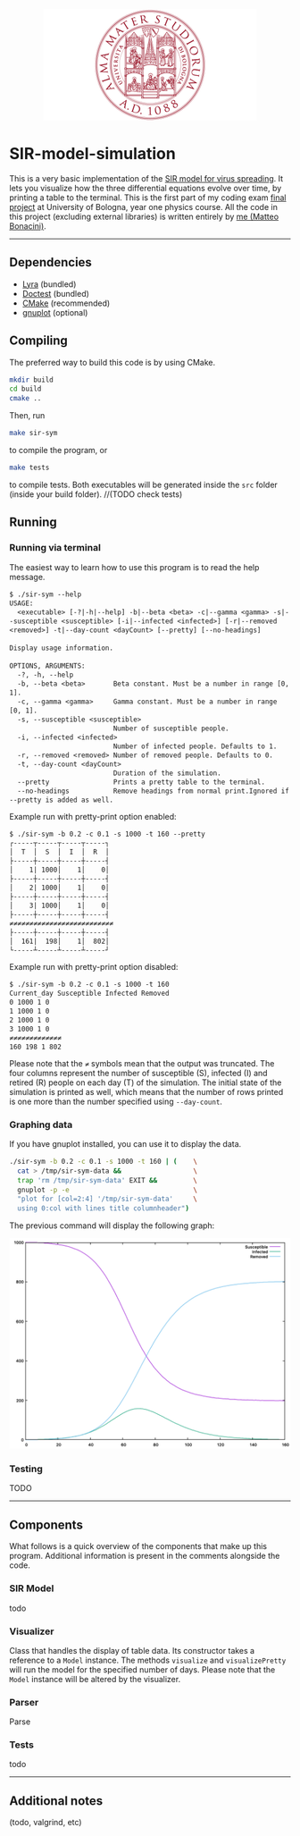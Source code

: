 <p align="center">
  <img height="200" src="assets/unibo-logo.png">
</p>

# SIR-model-simulation
This is a very basic implementation of the [SIR model for virus spreading][1].
It lets you visualize how the three differential equations evolve over time, by
printing a table to the terminal.
This is the first part of my coding exam [final project][2] at University of
Bologna, year one physics course.
All the code in this project (excluding external libraries) is written entirely
by [me (Matteo Bonacini)][3].

[1]: https://en.wikipedia.org/wiki/Compartmental_models_in_epidemiology#The_SIR_model
[2]: https://baltig.infn.it/giaco/pf2020/-/blob/master/progetto/progetto.md
[3]: https://github.com/P2-718na

--------------------------------------------------------------------------------

## Dependencies
- [Lyra](https://github.com/bfgroup/Lyra) (bundled)
- [Doctest](https://github.com/onqtam/doctest) (bundled)
- [CMake](https://cmake.org/) (recommended)
- [gnuplot](http://www.gnuplot.info/) (optional)

## Compiling
The preferred way to build this code is by using CMake.
```bash
mkdir build
cd build
cmake ..
```
Then, run
```bash
make sir-sym
```
to compile the program, or
```bash
make tests
```
to compile tests. Both executables will be generated inside the `src` folder
(inside your build folder).
//(TODO check tests)

## Running
### Running via terminal
The easiest way to learn how to use this program is to read the help message.
```
$ ./sir-sym --help
USAGE:
  <executable> [-?|-h|--help] -b|--beta <beta> -c|--gamma <gamma> -s|--susceptible <susceptible> [-i|--infected <infected>] [-r|--removed <removed>] -t|--day-count <dayCount> [--pretty] [--no-headings]

Display usage information.

OPTIONS, ARGUMENTS:
  -?, -h, --help
  -b, --beta <beta>       Beta constant. Must be a number in range [0, 1].
  -c, --gamma <gamma>     Gamma constant. Must be a number in range [0, 1].
  -s, --susceptible <susceptible>
                          Number of susceptible people.
  -i, --infected <infected>
                          Number of infected people. Defaults to 1.
  -r, --removed <removed> Number of removed people. Defaults to 0.
  -t, --day-count <dayCount>
                          Duration of the simulation.
  --pretty                Prints a pretty table to the terminal.
  --no-headings           Remove headings from normal print.Ignored if --pretty is added as well.
```
Example run with pretty-print option enabled:
```
$ ./sir-sym -b 0.2 -c 0.1 -s 1000 -t 160 --pretty
┌-----┬-----┬-----┬-----┐
│  T  │  S  │  I  │  R  │
├-----┼-----┼-----┼-----┤
│    1| 1000│    1│    0│
├-----┼-----┼-----┼-----┤
│    2| 1000│    1│    0│
├-----┼-----┼-----┼-----┤
│    3| 1000│    1│    0│
├-----┼-----┼-----┼-----┤
≠≠≠≠≠≠≠≠≠≠≠≠≠≠≠≠≠≠≠≠≠≠≠≠≠≠
├-----┼-----┼-----┼-----┤
│  161|  198│    1│  802│
└-----┴-----┴-----┴-----┘
```
Example run with pretty-print option disabled:
```
$ ./sir-sym -b 0.2 -c 0.1 -s 1000 -t 160
Current_day Susceptible Infected Removed
0 1000 1 0
1 1000 1 0
2 1000 1 0
3 1000 1 0
≠≠≠≠≠≠≠≠≠≠≠≠≠
160 198 1 802
```
Please note that the `≠` symbols mean that the output was truncated.
The four columns represent the number of susceptible (S), infected (I) and
retired (R) people on each day (T) of the simulation. The initial state of the
simulation is printed as well, which means that the number of rows printed is
one more than the number specified using `--day-count`.

### Graphing data
If you have gnuplot installed, you can use it to display the data.
```bash
./sir-sym -b 0.2 -c 0.1 -s 1000 -t 160 | (    \
  cat > /tmp/sir-sym-data &&                  \
  trap 'rm /tmp/sir-sym-data' EXIT &&         \
  gnuplot -p -e                               \
  "plot for [col=2:4] '/tmp/sir-sym-data'     \
  using 0:col with lines title columnheader")
```
The previous command will display the following graph:

![](assets/gnuplot.png)

### Testing
TODO

--------------------------------------------------------------------------------

## Components
What follows is a quick overview of the components that make up this program.
Additional information is present in the comments alongside the code.

### SIR Model
todo

### Visualizer
Class that handles the display of table data. Its constructor takes a reference
to a `Model` instance. The methods `visualize` and `visualizePretty` will run
the model for the specified number of days. Please note that the `Model` instance
will be altered by the visualizer.

### Parser
Parse

### Tests
todo

--------------------------------------------------------------------------------

## Additional notes
(todo, valgrind, etc)
